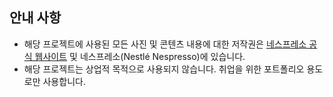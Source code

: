 ## 안내 사항
- 해당 프로젝트에 사용된 모든 사진 및 콘텐츠 내용에 대한 저작권은 [네스프레소 공식 웹사이트](https://www.nespresso.com/kr/ko) 및 네스프레소(Nestlé Nespresso)에 있습니다.
- 해당 프로젝트는 상업적 목적으로 사용되지 않습니다. 취업을 위한 포트폴리오 용도로만 사용합니다.
